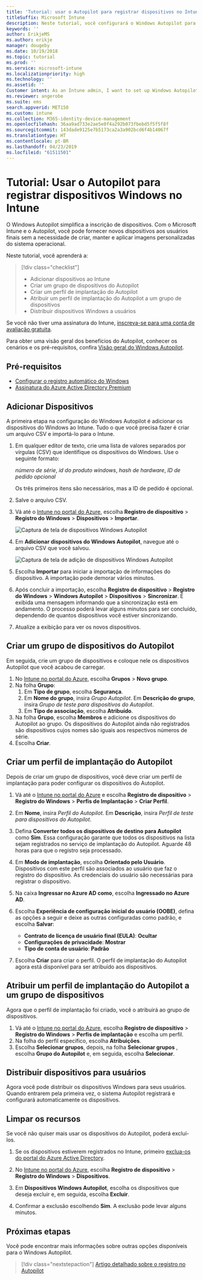 ```yaml
---
title: 'Tutorial: usar o Autopilot para registrar dispositivos no Intune'
titleSuffix: Microsoft Intune
description: Neste tutorial, você configurará o Windows Autopilot para registrar dispositivos no Intune.
keywords: ''
author: ErikjeMS
ms.author: erikje
manager: dougeby
ms.date: 10/19/2018
ms.topic: tutorial
ms.prod: ''
ms.service: microsoft-intune
ms.localizationpriority: high
ms.technology: ''
ms.assetid: ''
Customer intent: As an Intune admin, I want to set up Windows Autopilot so that users can enroll in Intune.
ms.reviewer: angerobe
ms.suite: ems
search.appverid: MET150
ms.custom: intune
ms.collection: M365-identity-device-management
ms.openlocfilehash: 36aa9ad733e2ae5e0f4a292b073fbebd5f5f5f8f
ms.sourcegitcommit: 143dade9125e7b5173ca2a3a902bcd6f4b14067f
ms.translationtype: HT
ms.contentlocale: pt-BR
ms.lasthandoff: 04/23/2019
ms.locfileid: "61511501"
---
```

# <a name="tutorial-use-autopilot-to-enroll-windows-devices-in-intune"></a>Tutorial: Usar o Autopilot para registrar dispositivos Windows no Intune
O Windows Autopilot simplifica a inscrição de dispositivos. Com o Microsoft Intune e o Autopilot, você pode fornecer novos dispositivos aos usuários finais sem a necessidade de criar, manter e aplicar imagens personalizadas do sistema operacional. 

Neste tutorial, você aprenderá a:
> [!div class="checklist"]
> * Adicionar dispositivos ao Intune
> * Criar um grupo de dispositivos do Autopilot
> * Criar um perfil de implantação do Autopilot
> * Atribuir um perfil de implantação do Autopilot a um grupo de dispositivos
> * Distribuir dispositivos Windows a usuários

Se você não tiver uma assinatura do Intune, [inscreva-se para uma conta de avaliação gratuita](free-trial-sign-up.md).

Para obter uma visão geral dos benefícios do Autopilot, conhecer os cenários e os pré-requisitos, confira [Visão geral do Windows Autopilot](https://docs.microsoft.com/windows/deployment/windows-autopilot/windows-10-autopilot).


## <a name="prerequisites"></a>Pré-requisitos
- [Configurar o registro automático do Windows](quickstart-setup-auto-enrollment.md)
- [Assinatura do Azure Active Directory Premium](https://docs.microsoft.com/azure/active-directory/active-directory-get-started-premium) <!--&#40;[trial subscription](http://go.microsoft.com/fwlink/?LinkID=816845)&#41;-->


## <a name="add-devices"></a>Adicionar Dispositivos

A primeira etapa na configuração do Windows Autopilot é adicionar os dispositivos do Windows ao Intune. Tudo o que você precisa fazer é criar um arquivo CSV e importá-lo para o Intune.

1. Em qualquer editor de texto, crie uma lista de valores separados por vírgulas (CSV) que identifique os dispositivos do Windows. Use o seguinte formato:
    
    *número de série*, *id do produto windows*, *hash de hardware*, *ID de pedido opcional*
    
    Os três primeiros itens são necessários, mas a ID de pedido é opcional.

2. Salve o arquivo CSV.

3. Vá até o [Intune no portal do Azure](https://aka.ms/intuneportal), escolha **Registro de dispositivo** > **Registro do Windows** > **Dispositivos** > **Importar**.

    ![Captura de tela de dispositivos Windows Autopilot](media/enrollment-autopilot/autopilot-import-device.png)

4. Em **Adicionar dispositivos do Windows Autopilot**, navegue até o arquivo CSV que você salvou.

    ![Captura de tela de adição de dispositivos Windows Autopilot](media/enrollment-autopilot/autopilot-import-device2.png)

5. Escolha **Importar** para iniciar a importação de informações do dispositivo. A importação pode demorar vários minutos.

4. Após concluir a importação, escolha **Registro de dispositivo** > **Registro do Windows** > **Windows Autopilot** > **Dispositivos** > **Sincronizar**. É exibida uma mensagem informando que a sincronização está em andamento. O processo poderá levar alguns minutos para ser concluído, dependendo de quantos dispositivos você estiver sincronizando.

5. Atualize a exibição para ver os novos dispositivos.

## <a name="create-an-autopilot-device-group"></a>Criar um grupo de dispositivos do Autopilot

Em seguida, crie um grupo de dispositivos e coloque nele os dispositivos Autopilot que você acabou de carregar.

1. No [Intune no portal do Azure](https://aka.ms/intuneportal), escolha **Grupos** > **Novo grupo**.
2. Na folha **Grupo**:
    1. Em **Tipo de grupo**, escolha **Segurança**.
    2. Em **Nome do grupo**, insira *Grupo Autopilot*. Em **Descrição do grupo**, insira *Grupo de teste para dispositivos do Autopilot*.
    3. Em **Tipo de associação**, escolha **Atribuído**.
3. Na folha **Grupo**, escolha **Membros** e adicione os dispositivos do Autopilot ao grupo. Os dispositivos do Autopilot ainda não registrados são dispositivos cujos nomes são iguais aos respectivos números de série.
4. Escolha **Criar**.  

## <a name="create-an-autopilot-deployment-profile"></a>Criar um perfil de implantação do Autopilot

Depois de criar um grupo de dispositivos, você deve criar um perfil de implantação para poder configurar os dispositivos do Autopilot.

1. Vá até o [Intune no portal do Azure](https://aka.ms/intuneportal) e escolha **Registro de dispositivo** > **Registro do Windows** > **Perfis de Implantação** > **Criar Perfil**.
2. Em **Nome**, insira *Perfil do Autopilot*. Em **Descrição**, insira *Perfil de teste para dispositivos do Autopilot*.
3. Defina **Converter todos os dispositivos de destino para Autopilot** como **Sim**. Essa configuração garante que todos os dispositivos na lista sejam registrados no serviço de implantação do Autopilot. Aguarde 48 horas para que o registro seja processado.
4. Em **Modo de implantação**, escolha **Orientado pelo Usuário**. Dispositivos com este perfil são associados ao usuário que faz o registro do dispositivo. As credenciais do usuário são necessárias para registrar o dispositivo.
5. Na caixa **Ingressar no Azure AD como**, escolha **Ingressado no Azure AD**.
6. Escolha **Experiência de configuração inicial do usuário (OOBE)**, defina as opções a seguir e deixe as outras configuradas como padrão, e escolha **Salvar**:
    - **Contrato de licença de usuário final (EULA)**: **Ocultar**
    - **Configurações de privacidade**: **Mostrar**
    - **Tipo de conta de usuário**: **Padrão**

6. Escolha **Criar** para criar o perfil. O perfil de implantação do Autopilot agora está disponível para ser atribuído aos dispositivos.

## <a name="assign-an-autopilot-deployment-profile-to-a-device-group"></a>Atribuir um perfil de implantação do Autopilot a um grupo de dispositivos

Agora que o perfil de implantação foi criado, você o atribuirá ao grupo de dispositivos.
1. Vá até o [Intune no portal do Azure](https://aka.ms/intuneportal), escolha **Registro de dispositivo** > **Registro do Windows** > **Perfis de implantação** e escolha um perfil.
2. Na folha do perfil específico, escolha **Atribuições**. 
3. Escolha **Selecionar grupos**, depois, na folha **Selecionar grupos** , escolha **Grupo do Autopilot** e, em seguida, escolha **Selecionar**.

## <a name="distribute-devices-to-users"></a>Distribuir dispositivos para usuários

Agora você pode distribuir os dispositivos Windows para seus usuários. Quando entrarem pela primeira vez, o sistema Autopilot registrará e configurará automaticamente os dispositivos. 

## <a name="clean-up-resources"></a>Limpar os recursos

Se você não quiser mais usar os dispositivos do Autopilot, poderá excluí-los.

1. Se os dispositivos estiverem registrados no Intune, primeiro [exclua-os do portal do Azure Active Directory](devices-wipe.md#delete-devices-from-the-azure-active-directory-portal).

2. No [Intune no portal do Azure](https://aka.ms/intuneportal), escolha **Registro de dispositivo** > **Registro do Windows** > **Dispositivos**.

3. Em **Dispositivos Windows Autopilot**, escolha os dispositivos que deseja excluir e, em seguida, escolha **Excluir**.

4. Confirmar a exclusão escolhendo **Sim**. A exclusão pode levar alguns minutos.

## <a name="next-steps"></a>Próximas etapas

Você pode encontrar mais informações sobre outras opções disponíveis para o Windows Autopilot.

> [!div class="nextstepaction"]
> [Artigo detalhado sobre o registro no Autopilot](enrollment-autopilot.md)


